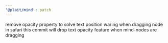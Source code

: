 ```yaml
---
'@plait/mind': patch
---
```


remove opacity property to solve text position waring when dragging node in safari
this commit will drop text opacity feature when mind-nodes are dragging
